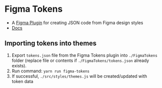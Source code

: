 # Figma Tokens

- A [Figma Plugin](https://www.figma.com/community/plugin/843461159747178978/Figma-Tokens) for creating JSON code from Figma design styles
- [Docs](https://docs.tokens.studio/)

## Importing tokens into themes

1. Export `tokens.json` file from the Figma Tokens plugin into `./FigmaTokens` folder (replace file or contents if `./FigmaTokens/tokens.json` already exists).
2. Run command: `yarn run figma-tokens`
3. If successful, `./src/styles/themes.js` will be created/updated with token data